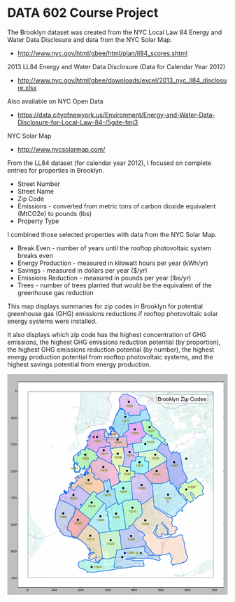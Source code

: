 # DATA 602 Course Project

The Brooklyn dataset was created from the NYC Local Law 84 Energy and Water Data Disclosure and data from the NYC Solar Map.
* http://www.nyc.gov/html/gbee/html/plan/ll84_scores.shtml

2013 LL84 Energy and Water Data Disclosure (Data for Calendar Year 2012)
* http://www.nyc.gov/html/gbee/downloads/excel/2013_nyc_ll84_disclosure.xlsx

Also available on NYC Open Data
* https://data.cityofnewyork.us/Environment/Energy-and-Water-Data-Disclosure-for-Local-Law-84-/5gde-fmj3

NYC Solar Map
* http://www.nycsolarmap.com/

From the LL84 dataset (for calendar year 2012), I focused on complete entries for properties in Brooklyn.

* Street Number
* Street Name
* Zip Code
* Emissions - converted from metric tons of carbon dioxide equivalent (MtCO2e) to pounds (lbs)
* Property Type

I combined those selected properties with data from the NYC Solar Map.

* Break Even - number of years until the rooftop photovoltaic system breaks even
* Energy Production - measured in kilowatt hours per year (kWh/yr) 
* Savings - measured in dollars per year ($/yr)
* Emissions Reduction - measured in pounds per year (lbs/yr)
* Trees - number of trees planted that would be the equivalent of the greenhouse gas reduction

This map displays summaries for zip codes in Brooklyn for potential greenhouse gas (GHG) emissions 
reductions if rooftop photovoltaic solar energy systems were installed.

It also displays which zip code has the highest concentration of GHG emissions, the highest GHG
emissions reduction potential (by proportion), the highest GHG emissions reduction potential
(by number), the highest energy production potential from rooftop photovoltaic systems, and
the highest savings potential from energy production.

![Output 1](https://github.com/wc31415/DATA.602/blob/master/Course.Project/Output/Output%201.PNG)




